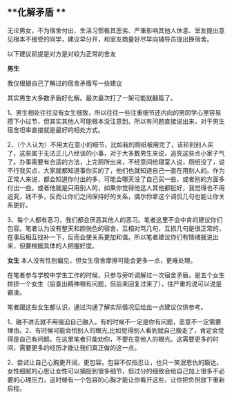 ## **化解矛盾 **

无论男女，不为宿舍付出、生活习惯极其恶劣、严重影响其他人休息、室友提出意见根本不接受的同学，建议早分开，和室友商量好尽早向辅导员提出换宿舍。

以下建议前提是对方是对较为正常的舍友

**男生**

我仅根据自己了解过的宿舍矛盾写一些建议

其实男生大多数矛盾好化解。最次最次打了一架可能就翻篇了。

1、男生相处往往没有女生细致，所以往往一些注重细节还内向的男同学心里容易攒下小过节，但其实其他人可能根本没注意到。所以有问题直接说出来，对于男生宿舍坦率直接就是最好的相处方式。

2、（个人认为）不用太在意小的细节，比如我的厕纸被用完了，该轮到别人买了，这些属于无法正儿八经谈的小事，对于大多数男生来说，追究这些点小家子气了。办事需要有合适的方法，上完厕所出来，不经意间给寝室人说，厕纸没了，说不行我买点，大家就都知道事你买的了，他们也就知道自己一直在用别人的。作为正常人来说，都会知道你付出的多，可能会哪天没了自己买一些，或者别的方面多付出一些。或者他就是只用别人的，如果你觉得他这人其他都挺好，我觉得也不用追究，钱不多，反而让你们之间保持好的关系，偶尔你拿这个调侃几句也能让你关系更好。

3、每个人都有恶习，我们都会厌恶其他人的恶习。笔者这里不会中肯的建议你们包容。笔者认为没有整天和颜悦色的宿舍，互相对骂几句，互损几句是很正常的，在事后相互找补一下，反而会使关系更加和谐。所以笔者建议你们有情绪就说出来，但要根据具体的人把握好度。

**女生**
本人没有性别偏见，但女生宿舍摩擦可能会更多一点，更难处理。

在笔者参与学校中学生工作的时候，只参与旁听调解过一次宿舍矛盾，是五个女生排挤一个女生（后查出精神稍有问题，但后来回复过来了），往严重的说可以说是霸凌。

笔者跟这些女生都认识，通过沟通了解实际情况后给出一点建议仅供参考。

1、融不进去就不用强迫自己融入，有的时候不一定是你有问题，恶意不一定需要理由。2、有时候可能会怕别人的眼光,比如觉得别人看到就自己搬走了，肯定会觉得是自己有问题。在这里笔者只能劝你，不要在意他人的眼光。这需要更多的时间，需要更多的经历才能让我们真正做的这一点。

2、尝试让自己心胸更开阔，更包容。包容不仅指忍让，也只一笑泯恩仇的豁达。女性细腻的心思让女性可以捕捉到很多细节，但过分的细致会给自己加上很多不必要的心理压力，这时候有一个包容的心胸才能让你看开这些，让你把负担放下重新启程。

